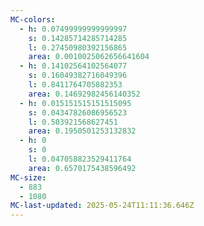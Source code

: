 ```yaml
---
MC-colors:
  - h: 0.07499999999999997
    s: 0.14285714285714285
    l: 0.27450980392156865
    area: 0.0010025062656641604
  - h: 0.14102564102564077
    s: 0.16049382716049396
    l: 0.8411764705882353
    area: 0.14692982456140352
  - h: 0.015151515151515095
    s: 0.04347826086956523
    l: 0.503921568627451
    area: 0.1950501253132832
  - h: 0
    s: 0
    l: 0.047058823529411764
    area: 0.6570175438596492
MC-size:
  - 883
  - 1080
MC-last-updated: 2025-05-24T11:11:36.646Z
---
```


